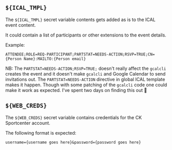 
## `${ICAL_TMPL}`

The `${ICAL_TMPL}` secret variable contents gets added as is to the ICAL event content.

It could contain a list of participants or other extensions to the event details.

Example:
```
ATTENDEE;ROLE=REQ-PARTICIPANT;PARTSTAT=NEEDS-ACTION;RSVP=TRUE;CN={Person Name}:MAILTO:{Person email}
```
NB: The `PARTSTAT=NEEDS-ACTION;RSVP=TRUE;` doesn't really affect the `gcalcli` creates the event and it doesn't make `gcalcli` and Google Calendar to send invitations out. The `PARTSTAT=NEEDS-ACTION` directive in global ICAL template makes it happen. Though with some patching of the `gcalcli` code one could make it work as expected. I've spent two days on finding this out 🤦‍

## `${WEB_CREDS}`

The `${WEB_CREDS}` secret variable contains credentials for the CK Sportcenter account.

The following format is expected:
```
username={username goes here}&password={password goes here}
```

